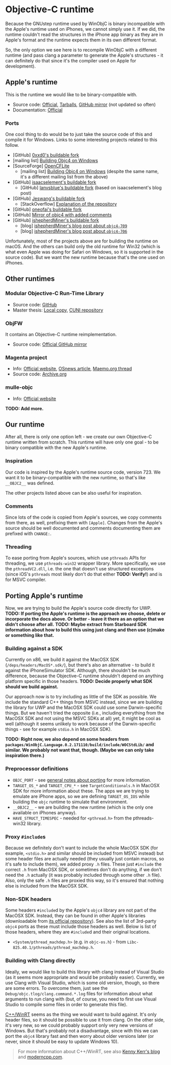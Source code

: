 # Objective-C runtime

Because the GNUstep runtime used by WinObjC is binary incompatible with the Apple's runtime used on iPhones, we cannot simply use it.
If we did, the runtime couldn't read the structures in the iPhone app binary as they are in Apple's format and the runtime expects them in its own different format.

So, the only option we see here is to recompile WinObjC with a different runtime (and pass clang a parameter to generate the Apple's structures - it can definitely do that since it's the compiler used on Apple for development).

## Apple's runtime

This is the runtime we would like to be binary-compatible with.

- Source code: [Official](https://opensource.apple.com/source/objc4/), [Tarballs](https://opensource.apple.com/tarballs/objc4/), [GitHub mirror](https://github.com/opensource-apple/objc4) (not updated so often)
- Documentation: [Official](https://developer.apple.com/documentation/objectivec/objective_c_runtime?language=objc)

### Ports

One cool thing to do would be to just take the source code of this and compile it for Windows.
Links to some interesting projects related to this follow.

- [GitHub] [0xxd0's buildable fork](https://github.com/0xxd0/objc4)
- [mailing list] [Building Objc4 on Windows](https://lists.apple.com/archives/darwin-dev/2009/Sep/msg00076.html)
- [SourceForge] [OpenCFLite](https://sourceforge.net/projects/opencflite/)
  - [mailing list] [Building Objc4 on Windows](https://lists.apple.com/archives/darwin-dev/2009/Nov/msg00045.html) (despite the same name, it's a different mailing list from the above)
- [GitHub] [isaacselement's buildable fork](https://github.com/isaacselement/objc4-706)
  - [GitHub] [lanvsblue's buildable fork](https://github.com/lanvsblue/objc4-706) (based on isaacselement's blog post)
- [GitHub] [Jeswang's buildable fork](https://github.com/Jeswang/objc4-532.2)
  - [StackOverflow] [Explanation of the repository](https://stackoverflow.com/questions/23469738/debugging-objc4-532-2-on-os-x-10-9)
- [GitHub] [oneofai's buildable fork](https://github.com/oneofai/objc4)
- [GitHub] [Mirror of objc4 with added comments](https://github.com/xuhong1105/objc4-680)
- [GitHub] [ishepherdMiner's buildable fork](https://github.com/ishepherdMiner/objc4-709/tree/v1.0)
  - [blog] [ishepherdMiner's blog post about `objc4-709`](http://www.iosugar.com/2017/05/05/objc-709-project-structures/)
  - [blog] [ishepherdMiner's blog post about `objc4-706`](http://www.iosugar.com/2017/02/11/objc-706-project-structures/)

Unfortunately, most of the projects above are for building the runtime on macOS.
And the others can build only the old runtime for Win32 (which is what even Apple was doing for Safari on Windows, so it is supported in the source code).
But we want the new runtime because that's the one used on iPhones.

## Other runtimes

### Modular Objective-C Run-Time Library

- Source code: [GitHub](https://github.com/charlieMonroe/modular-objc-run-time)
- Master thesis: [Local copy](../res/modular-objc.pdf), [CUNI repository](https://is.cuni.cz/webapps/zzp/detail/116510/29583005/)

### ObjFW

It contains an Objective-C runtime reimplementation.

- Source code: [Official GitHub mirror](https://github.com/Midar/objfw)

### Magenta project

- Info: [Official website](http://crna.cc/cat/open-source), [OSnews article](http://www.osnews.com/story/26060/Magenta_implements_Darwin_BSD_on_top_of_the_Linux_kernel), [Maemo.org thread](https://talk.maemo.org/showthread.php?t=84803)
- Source code: [Archive.org](https://web.archive.org/web/20120625011212/http://crna.cc:80/magenta_source.html)

### mulle-objc

- Info: [Official website](https://mulle-objc.github.io/)

**TODO: Add more.**

## Our runtime

After all, there is only one option left - we create our own Objective-C runtime written from scratch.
This runtime will have only one goal - to be binary compatible with the new Apple's runtime.

### Inspiration

Our code is inspired by the Apple's runtime source code, version 723.
We want it to be binary-compatible with the new runtime, so that's like `__OBJC2__` was defined.

The other projects listed above can be also useful for inspiration.

### Comments

Since lots of the code is copied from Apple's sources, we copy comments from there, as well, prefixing them with `[Apple]`.
Changes from the Apple's source should be well documented and comments documenting them are prefixed with `CHANGE:`.

### Threading

To ease porting from Apple's sources, which use `pthreads` APIs for threading, we use `pthreads-win32` wrapper library.
More specifically, we use the `pthreadVC2.dll`, i.e. the one that doesn't use structured exceptions (since iOS's `pthreads` most likely don't do that either **TODO: Verify!**) and is for MSVC compiler.

## Porting Apple's runtime

Now, we are trying to build the Apple's source code directly for UWP.
**TODO: If porting the Apple's runtime is the approach we choose, delete or incorporate the docs above.
Or better - leave it there as an option that we didn't choose after all.**
**TODO: Maybe extract from Starboard SDK information about how to build this using just clang and then use (c)make or something like that.**

### Building against a SDK

Currently on x86, we build it against the MacOSX SDK (`/deps/headers/MacOS*.sdk/`), but there's also an alternative - to build it against the iPhoneSimulator SDK.
Although, there shouldn't be much difference, because the Objective-C runtime shouldn't depend on anything platform specific in those headers.
**TODO: Decide properly what SDK should we build against.**

Our approach now is to try including as little of the SDK as possible.
We include the standard C++ things from MSVC instead, since we are building the library for UWP and the MacOSX SDK could use some Darwin-specific things.
But we haven't tried the opposite (i.e., including everything from the MacOSX SDK and not using the MSVC SDKs at all) yet, it might be cool as well (although it seems unlikely to work because of the Darwin-specific things - see for example `stdio.h` in MacOSX SDK).

**TODO: Right now, we also depend on some headers from `packages/WinObjC.Language.0.2.171110/build/include/WOCStdLib/` and similar.
We probably not want that, though.
(Maybe we can only take inspiration there.)**

### Preprocessor definitions

- `OBJC_PORT` - see [general notes about porting](porting.md) for more information.
- `TARGET_OS_*` and `TARGET_CPU_*` - see `TargetConditionals.h` in MacOSX SDK for more information about these.
  The apps we are trying to emulate are iPhone apps, so we are defining `TARGET_OS_IOS` while building the `objc` runtime to simulate that environment.
- `__OBJC2__` - we are building the new runtime (which is the only one available on iPhones anyway).
- `HAVE_STRUCT_TIMESPEC` - needed for `<pthread.h>` from the pthreads-win32 library.

### Proxy `#include`s

Because we definitely don't want to include the whole MacOSX SDK (for example, `<stdio.h>` and similar should be included from MSVC instead) but some header files are actually needed (they usually just contain macros, so it's safe to include them), we added proxy `.h` files.
These just `#include` the correct `.h` from MacOSX SDK, or sometimes don't do anything, if we don't need the `.h` actually (it was probably included through some other `.h` file).
Also, only the safe `.h` files are proxied this way, so it's ensured that nothing else is included from the MacOSX SDK.

### Non-SDK headers

Some headers `#include`d by the Apple's `objc4` library are not part of the MacOSX SDK.
Instead, they can be found in other Apple's libraries (downloadable from [its official repository](https://opensource.apple.com/tarballs/)).
See also the list of 3rd-party `objc4` ports as these must include those headers as well.
Below is list of those headers, where they are `#include`d and their original locations.

- `<System/pthread_machdep.h>` (e.g. in `objc-os.h`) - from `Libc-825.40.1/pthreads/pthread_machdep.h`.

### Building with Clang directly

Ideally, we would like to build this library with clang instead of Visual Studio (as it seems more appropriate and would be probably easier).
Currently, we use Clang with Visual Studio, which is some old version, though, so there are some errors.
To overcome them, just see the `Debug/objc.tlog/clang.command.*.log` files for information about what arguments to run clang with (but, of course, you need to first use Visual Studio to compile some files in order to generate this file).

[C++/WinRT](https://docs.microsoft.com/en-us/windows/uwp/cpp-and-winrt-apis/index) seems as the thing we would want to build against.
It's only header files, so it should be possible to use it from clang.
On the other side, it's very new, so we could probably support only very new versions of Windows.
But that's probably not a disadvantage, since with this we can port the `objc4` library fast and then worry about older versions later (or never, since it should be easy to update Windows 10).

> For more information about C++/WinRT, see also [Kenny Kerr's blog](https://kennykerr.ca/articles/) and [moderncpp.com](https://moderncpp.com/).
